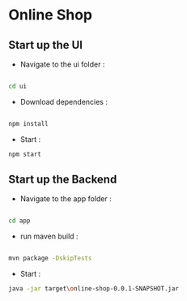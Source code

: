 # Online Shop


##  Start up the UI



* Navigate to the ui folder :

```sh

cd ui
```
* Download dependencies :
```sh

npm install

```

* Start :
```sh
npm start
```

##  Start up the Backend



* Navigate to the app folder :

```sh

cd app
```
* run maven build :
```sh

mvn package -DskipTests

```

* Start :
```sh
java -jar target\online-shop-0.0.1-SNAPSHOT.jar
```

